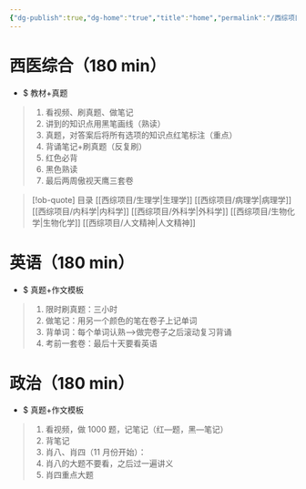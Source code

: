 ```yaml
---
{"dg-publish":true,"dg-home":"true","title":"home","permalink":"/西综项目/考研目录/","tags":["gardenEntry"],"dgPassFrontmatter":true}
---
```



# 西医综合（180 min）
- $ 教材+真题
>1. 看视频、刷真题、做笔记
>	1. 讲到的知识点用黑笔画线（熟读）
>	2. 真题，对答案后将所有选项的知识点红笔标注（重点）
>2. 背诵笔记+刷真题（反复刷）
>	1. 红色必背
>	2. 黑色熟读
>3. 最后两周傲视天鹰三套卷

> [!ob-quote] 目录
[[西综项目/生理学\|生理学]]
[[西综项目/病理学\|病理学]]
[[西综项目/内科学\|内科学]]
[[西综项目/外科学\|外科学]]
[[西综项目/生物化学\|生物化学]]
[[西综项目/人文精神\|人文精神]]


# 英语（180 min）
- $ 真题+作文模板
>1. 限时刷真题：三小时
>2. 做笔记：用另一个颜色的笔在卷子上记单词
>3. 背单词：每个单词认熟——>做完卷子之后滚动复习背诵
>4. 考前一套卷：最后十天要看英语


# 政治（180 min）
- $ 真题+作文模板
>1. 看视频，做 1000 题，记笔记（红—题，黑—笔记）
>2. 背笔记
>3. 肖八、肖四（11 月份开始）：
>	1. 肖八的大题不要看，之后过一遍讲义
>	2. 肖四重点大题
 






